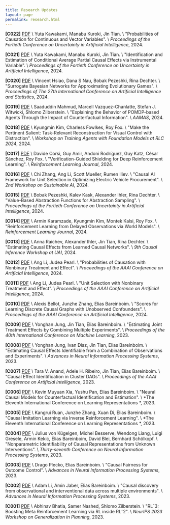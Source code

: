 ```yaml
---
title: Research Updates
layout: page
permalink: research.html
---
```



**[C022]** [PDF](papers/C022.pdf) \\
Yuta Kawakami, Manabu Kuroki, Jin Tian. \\
"Probabilities of Causation for Continuous and Vector Variables". \\
*Proceedings of the Fortieth Conference on Uncertainty in Artificial Intelligence*, 2024.


**[C021]** [PDF](papers/C021.pdf) \\
Yuta Kawakami, Manabu Kuroki, Jin Tian. \\
"Identification and Estimation of Conditional Average Partial Causal Effects via Instrumental Variable". \\
*Proceedings of the Fortieth Conference on Uncertainty in Artificial Intelligence*, 2024.


**[C020]** [PDF](papers/C020.pdf) \\
Vincent Hsiao, Dana S Nau, Bobak Pezeshki, Rina Dechter. \\
"Surrogate Bayesian Networks for Approximating Evolutionary Games". \\
*Proceedings of The 27th International Conference on Artificial Intelligence and Statistics*, 2024.


**[C019]** [PDF](papers/C019.pdf) \\
Saaduddin Mahmud, Marcell Vazquez-Chanlatte, Stefan J. Witwicki, Shlomo Zilberstein. \\
"Explaining the Behavior of POMDP-based Agents Through the Impact of Counterfactual Information". \\
*AAMAS*, 2024.


**[C018]** [PDF](papers/C018.pdf) \\
Kyungmin Kim, Charless Fowlkes, Roy Fox. \\
"Make the Pertinent Salient: Task-Relevant Reconstruction for Visual Control with Distraction". \\
*Workshop on Training Agents with Foundation Models at RLC 2024*, 2024.


**[C017]** [PDF](papers/C017.pdf) \\
Davide Corsi, Guy Amir, Andoni Rodríguez, Guy Katz, César Sánchez, Roy Fox. \\
"Verification-Guided Shielding for Deep Reinforcement Learning". \\
*Reinforcement Learning Journal*, 2024.


**[C016]** [PDF](papers/C016.pdf) \\
Chi Zhang, Ang Li, Scott Mueller, Rumen Iliev. \\
"Causal AI Framework for Unit Selection in Optimizing Electric Vehicle Procurement". \\
*2nd Workshop on Sustainable AI*, 2024.


**[C015]** [PDF](papers/C015.pdf) \\
Bobak Pezeshki, Kalev Kask, Alexander Ihler, Rina Dechter. \\
"Value-Based Abstraction Functions for Abstraction Sampling". \\
*Proceedings of the Fortieth Conference on Uncertainty in Artificial Intelligence*, 2024.


**[C014]** [PDF](papers/C014.pdf) \\
Armin Karamzade, Kyungmin Kim, Montek Kalsi, Roy Fox. \\
"Reinforcement Learning from Delayed Observations via World Models". \\
*Reinforcement Learning Journal*, 2024.


**[C013]** [PDF](papers/C013.pdf) \\
Anna Raichev, Alexander Ihler, Jin Tian, Rina Dechter. \\
"Estimating Causal Effects from Learned Causal Networks". \\
*9th Causal Inference Workshop at UAI*, 2024.


**[C012]** [PDF](papers/C012.pdf) \\
Ang Li, Judea Pearl. \\
"Probabilities of Causation with Nonbinary Treatment and Effect". \\
*Proceedings of the AAAI Conference on Artificial Intelligence*, 2024.


**[C011]** [PDF](papers/C011.pdf) \\
Ang Li, Judea Pearl. \\
"Unit Selection with Nonbinary Treatment and Effect". \\
*Proceedings of the AAAI Conference on Artificial Intelligence*, 2024.


**[C010]** [PDF](papers/C010.pdf) \\
Alexis Bellot, Junzhe Zhang, Elias Bareinboim. \\
"Scores for Learning Discrete Causal Graphs with Unobserved Confounders". \\
*Proceedings of the AAAI Conference on Artificial Intelligence*, 2024.


**[C009]** [PDF](papers/C009.pdf) \\
Yonghan Jung, Jin Tian, Elias Bareinboim. \\
"Estimating Joint Treatment Effects by Combining Multiple Experiments". \\
*Proceedings of the 40th International Conference on Machine Learning*, 2023.


**[C008]** [PDF](papers/C008.pdf) \\
Yonghan Jung, Ivan Diaz, Jin Tian, Elias Bareinboim. \\
"Estimating Causal Effects Identifiable from a Combination of Observations and Experiments". \\
*Advances in Neural Information Processing Systems*, 2023.


**[C007]** [PDF](papers/C007.pdf) \\
Tara V. Anand, Adele H. Ribeiro, Jin Tian, Elias Bareinboim. \\
"Causal Effect Identification in Cluster DAGs". \\
*Proceedings of the AAAI Conference on Artificial Intelligence*, 2023.


**[C006]** [PDF](papers/C006.pdf) \\
Kevin Muyuan Xia, Yushu Pan, Elias Bareinboim. \\
"Neural Causal Models for Counterfactual Identification and Estimation". \\
*The Eleventh International Conference on Learning Representations *, 2023.


**[C005]** [PDF](papers/C005.pdf) \\
Kangrui Ruan, Junzhe Zhang, Xuan Di, Elias Bareinboim. \\
"Causal Imitation Learning via Inverse Reinforcement Learning". \\
*The Eleventh International Conference on Learning Representations *, 2023.


**[C004]** [PDF](papers/C004.pdf) \\
Julius von Kügelgen, Michel Besserve, Wendong Liang, Luigi Gresele, Armin Kekić, Elias Bareinboim, David Blei, Bernhard Schölkopf. \\
"Nonparametric Identifiability of Causal Representations from Unknown Interventions". \\
*Thirty-seventh Conference on Neural Information Processing Systems*, 2023.


**[C003]** [PDF](papers/C003.pdf) \\
Drago Plecko, Elias Bareinboim. \\
"Causal Fairness for Outcome Control". \\
*Advances in Neural Information Processing Systems*, 2023.


**[C002]** [PDF](papers/C002.pdf) \\
Adam Li, Amin Jaber, Elias Bareinboim. \\
"Causal discovery from observational and interventional data across multiple environments". \\
*Advances in Neural Information Processing Systems*, 2023.


**[C001]** [PDF](papers/C001.pdf) \\
Abhinav Bhatia, Samer Nashed, Shlomo Zilberstein. \\
"RLˆ3: Boosting Meta Reinforcement Learning via RL inside RLˆ2". \\
*NeurIPS 2023 Workshop on Generalization in Planning*, 2023.

